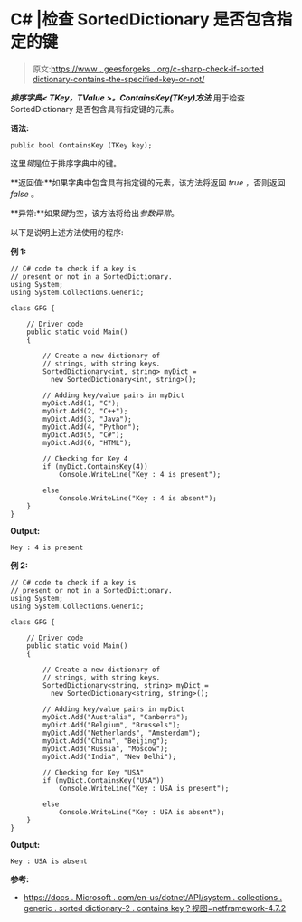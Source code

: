 # C# |检查 SortedDictionary 是否包含指定的键

> 原文:[https://www . geesforgeks . org/c-sharp-check-if-sorted dictionary-contains-the-specified-key-or-not/](https://www.geeksforgeeks.org/c-sharp-check-if-sorteddictionary-contains-the-specified-key-or-not/)

***排序字典< TKey，TValue >。ContainsKey(TKey)方法*** 用于检查 SortedDictionary 是否包含具有指定键的元素。

**语法:**

```
public bool ContainsKey (TKey key);
```

这里*键*是位于排序字典中的键。

**返回值:**如果字典中包含具有指定键的元素，该方法将返回 *true* ，否则返回 *false* 。

**异常:**如果*键*为空，该方法将给出*参数异常*。

以下是说明上述方法使用的程序:

**例 1:**

```
// C# code to check if a key is
// present or not in a SortedDictionary.
using System;
using System.Collections.Generic;

class GFG {

    // Driver code
    public static void Main()
    {

        // Create a new dictionary of
        // strings, with string keys.
        SortedDictionary<int, string> myDict = 
          new SortedDictionary<int, string>();

        // Adding key/value pairs in myDict
        myDict.Add(1, "C");
        myDict.Add(2, "C++");
        myDict.Add(3, "Java");
        myDict.Add(4, "Python");
        myDict.Add(5, "C#");
        myDict.Add(6, "HTML");

        // Checking for Key 4
        if (myDict.ContainsKey(4))
            Console.WriteLine("Key : 4 is present");

        else
            Console.WriteLine("Key : 4 is absent");
    }
}
```

**Output:**

```
Key : 4 is present

```

**例 2:**

```
// C# code to check if a key is
// present or not in a SortedDictionary.
using System;
using System.Collections.Generic;

class GFG {

    // Driver code
    public static void Main()
    {

        // Create a new dictionary of
        // strings, with string keys.
        SortedDictionary<string, string> myDict =
          new SortedDictionary<string, string>();

        // Adding key/value pairs in myDict
        myDict.Add("Australia", "Canberra");
        myDict.Add("Belgium", "Brussels");
        myDict.Add("Netherlands", "Amsterdam");
        myDict.Add("China", "Beijing");
        myDict.Add("Russia", "Moscow");
        myDict.Add("India", "New Delhi");

        // Checking for Key "USA"
        if (myDict.ContainsKey("USA"))
            Console.WriteLine("Key : USA is present");

        else
            Console.WriteLine("Key : USA is absent");
    }
}
```

**Output:**

```
Key : USA is absent

```

**参考:**

*   [https://docs . Microsoft . com/en-us/dotnet/API/system . collections . generic . sorted dictionary-2 . contains key？视图=netframework-4.7.2](https://docs.microsoft.com/en-us/dotnet/api/system.collections.generic.sorteddictionary-2.containskey?view=netframework-4.7.2)